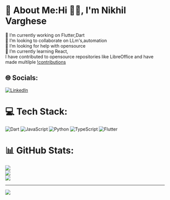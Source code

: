 # 💫 About Me:Hi 👋🏻, I'm Nikhil Varghese
🔭 I’m currently working on Flutter,Dart<br>👯 I’m looking to collaborate on LLm's,automation<br>🤝 I’m looking for help with opensource<br>🌱 I’m currently learning React,<br>I have contributed to opensource repositories like LibreOffice and have made multilple [!contributions](https://gerrit.libreoffice.org/c/core/+/103919)


## 🌐 Socials:
[![LinkedIn](https://img.shields.io/badge/LinkedIn-%230077B5.svg?logo=linkedin&logoColor=white)](https://linkedin.com/in/https://www.linkedin.com/in/nikhil-varghese-6415081b8/) 

# 💻 Tech Stack:
![Dart](https://img.shields.io/badge/dart-%230175C2.svg?style=for-the-badge&logo=dart&logoColor=white) ![JavaScript](https://img.shields.io/badge/javascript-%23323330.svg?style=for-the-badge&logo=javascript&logoColor=%23F7DF1E) ![Python](https://img.shields.io/badge/python-3670A0?style=for-the-badge&logo=python&logoColor=ffdd54) ![TypeScript](https://img.shields.io/badge/typescript-%23007ACC.svg?style=for-the-badge&logo=typescript&logoColor=white) ![Flutter](https://img.shields.io/badge/Flutter-%2302569B.svg?style=for-the-badge&logo=Flutter&logoColor=white)
# 📊 GitHub Stats:
![](https://github-readme-stats.vercel.app/api?username=nik551&theme=dark&hide_border=false&include_all_commits=true&count_private=false)<br/>
![](https://github-readme-streak-stats.herokuapp.com/?user=nik551&theme=dark&hide_border=false)<br/>
![](https://github-readme-stats.vercel.app/api/top-langs/?username=nik551&theme=dark&hide_border=false&include_all_commits=true&count_private=false&layout=compact)

---
[![](https://visitcount.itsvg.in/api?id=nik551&icon=0&color=0)](https://visitcount.itsvg.in)

<!-- Proudly created with GPRM ( https://gprm.itsvg.in ) -->
